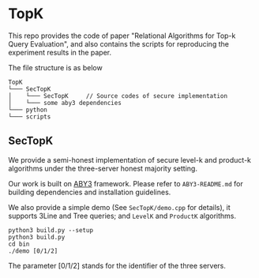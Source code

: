 # TopK

This repo provides the code of paper "Relational Algorithms for Top-k Query Evaluation", and also contains the scripts for reproducing the experiment results in the paper.

The file structure is as below
```
TopK  
└─── SecTopK
│    └─── SecTopK     // Source codes of secure implementation
│    └─── some aby3 dependencies
└─── python
└─── scripts
```

## SecTopK
We provide a semi-honest implementation of secure level-k and product-k algorithms under the three-server honest majority setting.

Our work is built on [ABY3](https://github.com/ladnir/aby3) framework. Please refer to `ABY3-README.md` for building dependencies and installation guidelines.

We also provide a simple demo (See `SecTopK/demo.cpp` for details), it supports 3Line and Tree queries; and `LevelK` and `ProductK` algorithms.
```
python3 build.py --setup
python3 build.py 
cd bin 
./demo [0/1/2]
```

The parameter [0/1/2] stands for the identifier of the three servers.